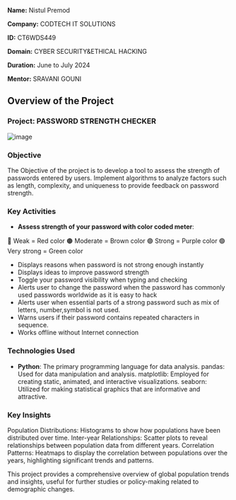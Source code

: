 **Name:** Nistul Premod

**Company:** CODTECH IT SOLUTIONS

**ID:** CT6WDS449

**Domain:** CYBER SECURITY&ETHICAL HACKING

**Duration:** June to July 2024

**Mentor:** SRAVANI GOUNI

## Overview of the Project

### Project: PASSWORD STRENGTH CHECKER
![image](https://github.com/cybernistul/CODTECH-TASK1/assets/169300257/f928a882-f542-4cfe-9638-18636664b79b)


### Objective
The Objective of the project is to develop a tool to assess the strength of passwords entered by users. Implement
algorithms to analyze factors such as length, complexity, and uniqueness to provide
feedback on password strength.

### Key Activities
- **Assess strength of your password with color coded meter**:

🔴 Weak = Red color
🟤 Moderate = Brown color
🟣 Strong = Purple color
🟢 Very strong = Green color
- Displays reasons when password is not strong enough instantly
- Displays ideas to improve password strength
- Toggle your password visibility when typing and checking
- Alerts user to change the password when the password has commonly used passwords worldwide as it is easy to hack
- Alerts user when essential parts of a strong password such as mix of letters, number,symbol is not used.
- Warns users if their password contains repeated characters in sequence.
- Works offline without Internet connection


### Technologies Used
- **Python**: The primary programming language for data analysis.
pandas: Used for data manipulation and analysis.
matplotlib: Employed for creating static, animated, and interactive visualizations.
seaborn: Utilized for making statistical graphics that are informative and attractive.

### Key Insights
Population Distributions: Histograms to show how populations have been distributed over time.
Inter-year Relationships: Scatter plots to reveal relationships between population data from different years.
Correlation Patterns: Heatmaps to display the correlation between populations over the years, highlighting significant trends and patterns.


This project provides a comprehensive overview of global population trends and insights, useful for further studies or policy-making related to demographic changes.
